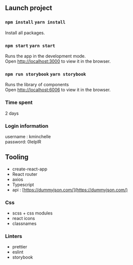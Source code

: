 ## Launch project

### `npm install` `yarn install`
Install all packages.

### `npm start` `yarn start`

Runs the app in the development mode.\
Open [http://localhost:3000](http://localhost:3000) to view it in the browser.

### `npm run storybook` `yarn storybook`

Runs the library of components\
Open [http://localhost:6006](http://localhost:6006) to view it in the browser.

### Time spent
2 days

### Login information
username : kminchelle\
password: 0lelplR

## Tooling

- create-react-app
- React router
- axios
- Typescript
- api : [https://dummyjson.com/](https://dummyjson.com/)

### Css
- scss + css modules
- react icons
- classnames

### Linters
- prettier
- eslint
- storybook
